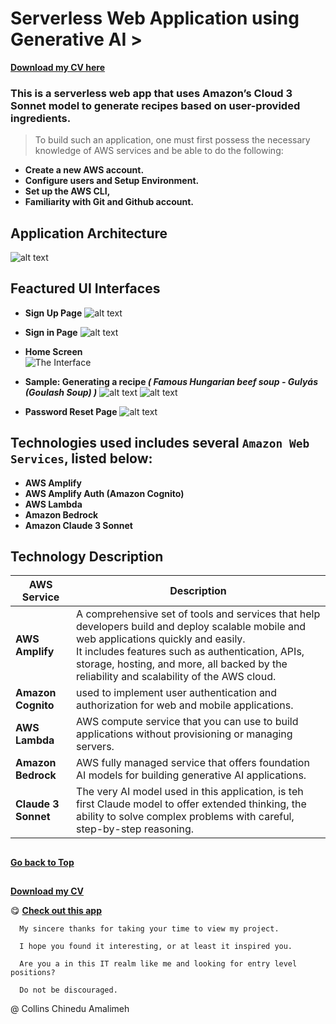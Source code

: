 # Serverless Web Application using Generative AI >

[**Download my CV here**](https://collinsawsbucketlist.s3.us-east-1.amazonaws.com/AWS_S3/CV+-+Collins+Amalimeh.pdf)

 ### This is a serverless web app that uses Amazon’s Cloud 3 Sonnet model to generate recipes based on user-provided ingredients. 

> 
> To build such an application, one must first possess the necessary knowledge of AWS services and be able to do the following:

 - **Create a new AWS account.**
 - **Configure users and Setup Environment.**
- **Set up the AWS CLI,**
- **Familiarity with Git and Github account.**

 ## Application Architecture
 ![alt text](./public/imgs/image8.png)

## Feactured UI Interfaces

- **Sign Up Page**
![alt text](./public/imgs/image6.png)

- **Sign in Page**
![alt text](./public/imgs/image5.png)

- **Home Screen**  
![The Interface](./public/imgs/image.png)

- **Sample: Generating a recipe _( Famous Hungarian beef soup - Gulyás (Goulash Soup) )_**
![alt text](./public/imgs/image3.png)
![alt text](./public/imgs/image4.png)

- **Password Reset Page**
![alt text](./public/imgs/image7.png)

## Technologies used includes several `Amazon Web Services`, listed below:  

- **AWS Amplify**
- **AWS Amplify Auth (Amazon Cognito)**
- **AWS Lambda**
- **Amazon Bedrock**
- **Amazon Claude 3 Sonnet**
  
## 

## Technology Description ###

| AWS Service | Description |
| ----------- | ----------- |
| **AWS Amplify** | A comprehensive set of tools and services that help developers build and deploy scalable mobile and web applications quickly and easily. <br/>It includes features such as authentication, APIs, storage, hosting, and more, all backed by the reliability and scalability of the AWS cloud.
| **Amazon Cognito** | used to implement user authentication and authorization for web and mobile applications.
| **AWS Lambda** | AWS compute service that you can use to build applications without provisioning or managing servers.
| **Amazon Bedrock** | AWS fully managed service that offers foundation AI models for building generative AI applications.
| **Claude 3 Sonnet** | The very AI model  used in this application, is teh first Claude model to offer extended thinking, the ability to solve complex problems with careful, step-by-step reasoning.|
## 

[**Go back to Top** ](#serverless-web-application-using-generative-ai)

## 
[**Download my CV**](https://collinsawsbucketlist.s3.us-east-1.amazonaws.com/AWS_S3/CV+-+Collins+Amalimeh.pdf)


:yum: [**Check out this app**](https://main.dsowentchwvt2.amplifyapp.com/)

```
  My sincere thanks for taking your time to view my project. 
  
  I hope you found it interesting, or at least it inspired you. 
  
  Are you a in this IT realm like me and looking for entry level positions?  
  
  Do not be discouraged. 
```

@ Collins Chinedu Amalimeh